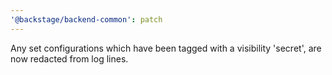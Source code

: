 ```yaml
---
'@backstage/backend-common': patch
---
```


Any set configurations which have been tagged with a visibility 'secret', are now redacted from log lines.
